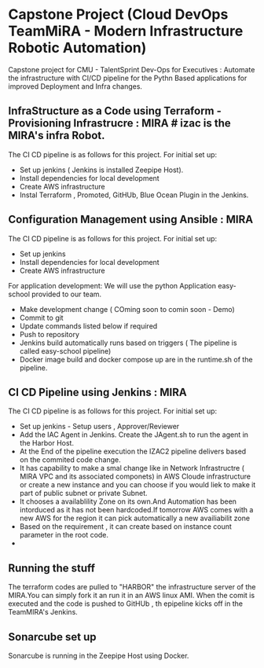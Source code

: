 # Capstone Project (Cloud DevOps TeamMiRA - Modern Infrastructure Robotic Automation)

Capstone project for  CMU - TalentSprint Dev-Ops for Executives : Automate the infrastructure with  CI/CD pipeline 
for the Pythn Based  applications for improved Deployment and Infra changes.

## InfraStructure as a Code using Terraform - Provisioning Infrastrucre : MIRA # izac is the MIRA's infra Robot.

The CI CD pipeline is as follows for this project. For initial set up:

- Set up jenkins ( Jenkins is installed Zeepipe Host).
- Install dependencies for local development
- Create AWS infrastructure
- Instal Terraform , Promoted, GitHUb, Blue Ocean Plugin in the Jenkins.

## Configuration Management using Ansible : MIRA

The CI CD pipeline is as follows for this project. For initial set up:

- Set up jenkins
- Install dependencies for local development
- Create AWS infrastructure

For application development: We will use the python Application easy-school provided to our team.

- Make development change ( COming soon to comin soon - Demo)
- Commit to git
- Update  commands listed below if required
- Push to repository
- Jenkins build automatically runs based on triggers ( The pipeline is called easy-school pipeline)
- Docker image build and docker compose up are in the runtime.sh of the pipeline.
 
  
## CI CD Pipeline using Jenkins : MIRA

The CI CD pipeline is as follows for this project. For initial set up:

- Set up jenkins - Setup users , Approver/Reviewer 
- Add  the IAC Agent in Jenkins. Create the JAgent.sh to run the agent in the Harbor Host.
- At the End of the pipeline execution the IZAC2 pipeline delivers based on the commited code change.
- It has capability to make a smal change like in Network Infrastructre ( MIRA VPC and its associated componets) in AWS Cloude infrastructure or 
   create a new instance and you can choose if you would liek to make it part of public subnet or private Subnet.
- It chooses a availablility Zone on its own.And Automation has been intorduced as it has not been hardcoded.If tomorrow AWS comes with a new AWS for the region 
   it can pick automatically a new availiabilit zone
 - Based on the requirement , it can create based on instance count parameter in the root code.
 - 

## Running the stuff

The terraform codes are pulled to "HARBOR" the infrastructure server of the MIRA.You can simply fork it an run it in an AWS linux AMI.
When the comit is executed and the code is pushed to GitHUb , th epipeline kicks off in the TeamMIRA's Jenkins.


## Sonarcube  set up

Sonarcube is running in the Zeepipe Host using Docker.
